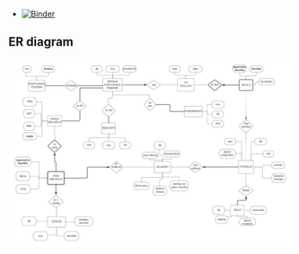 * [![Binder](https://mybinder.org/badge_logo.svg)](https://mybinder.org/v2/gh/BarbaraPal/OPB-organizacija-garderobe-folklornega-dru-tva/master?labpath=proxy%2F8080)
## ER diagram

![ER diagram](ERdiagram.png)

<!-- 
## Aplikacija

Aplikacijo zaženemo tako, da poženemo program [`primer.py`](primer.py), npr.
```bash
python primer.py
```
Za delovanje je potrebno še sledeče:
* [`auth_public.py`](auth_public.py) - podatki za prijavo na bazo
* [`bottle.py`](bottle.py) - knjižnica za spletni strežnik
* [`bottleext.py`](bottleext.py) - dopolnitve knjižnice `bottle.py` za lažje delo
* [`static/`](static/) - mapa s statičnimi datotekami
* [`views/`](views/) - mapa s predlogami


## Binder

Aplikacijo je mogoče poganjati tudi na spletu z orodjem [Binder](https://mybinder.org/). V ta namen so v mapi [`binder/`](binder/) še sledeče datoteke:
* [`requirements.txt`](binder/requirements.txt) - seznam potrebnih Pythonovih paketov za namestitev s [`pip`](https://pypi.org/project/pip/)
* [`postBuild`](binder/postBuild) - skripta, ki se požene po namestitvi paketov in poskrbi za nastavitev posrednika za spletni strežnik
* [`start`](binder/start) - skripta za zagon aplikacije (spremenljivka `BOTTLE_RUNTIME` poda ime glavnega programa)

Zaradi omejitev javne storitve [Binder](https://mybinder.org/) se povezava z bazo vzpostavi na vratih 443 (namesto običajnih 5432), za kar je bila potrebna posebna nastavitev strežnika.

Zgornje skripte je možno prilagoditi tudi za druga ogrodja, kot npr. [Flask](https://palletsprojects.com/p/flask/) ali [Django](https://www.djangoproject.com/).

 -->
